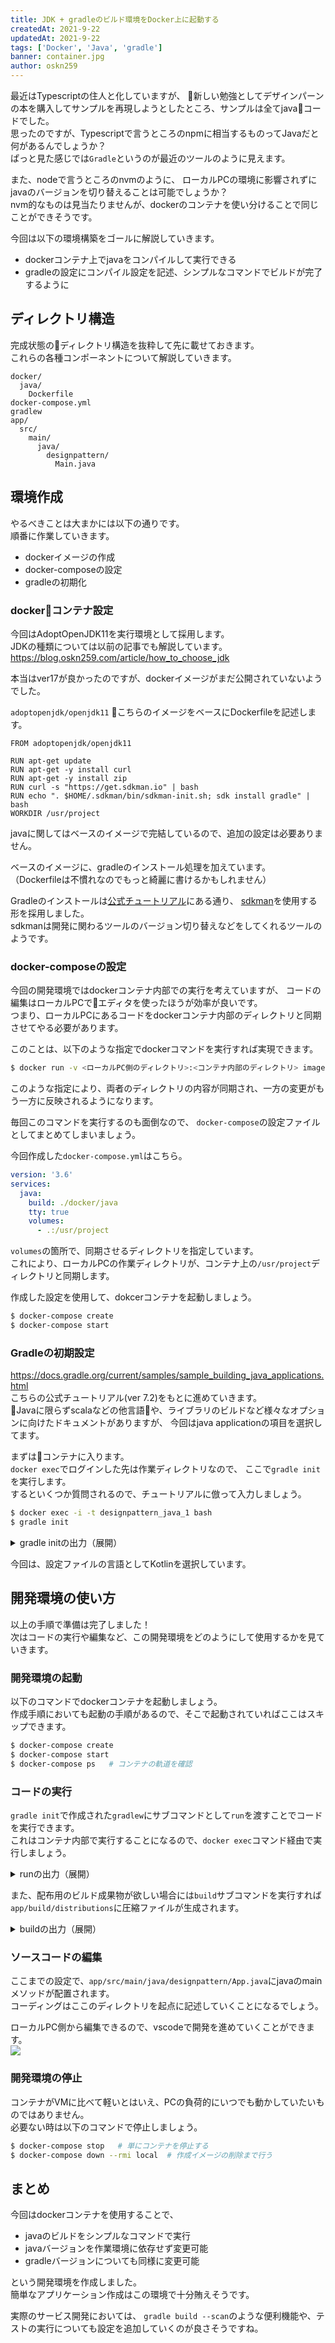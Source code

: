 ```yaml
---
title: JDK + gradleのビルド環境をDocker上に起動する
createdAt: 2021-9-22
updatedAt: 2021-9-22
tags: ['Docker', 'Java', 'gradle']
banner: container.jpg
author: oskn259
---
```


最近はTypescriptの住人と化していますが、
新しい勉強としてデザインパーンの本を購入してサンプルを再現しようとしたところ、サンプルは全てjavaコードでした。  
思ったのですが、Typescriptで言うところのnpmに相当するものってJavaだと何があるんでしょうか？  
ぱっと見た感じでは`Gradle`というのが最近のツールのように見えます。  

また、nodeで言うところのnvmのように、
ローカルPCの環境に影響されずにjavaのバージョンを切り替えることは可能でしょうか？  
nvm的なものは見当たりませんが、dockerのコンテナを使い分けることで同じことができそうです。  

今回は以下の環境構築をゴールに解説していきます。  

* dockerコンテナ上でjavaをコンパイルして実行できる
* gradleの設定にコンパイル設定を記述、シンプルなコマンドでビルドが完了するように



## ディレクトリ構造
完成状態のディレクトリ構造を抜粋して先に載せておきます。  
これらの各種コンポーネントについて解説していきます。  

```
docker/
  java/
    Dockerfile
docker-compose.yml
gradlew
app/
  src/
    main/
      java/
        designpattern/
          Main.java
```



## 環境作成
やるべきことは大まかには以下の通りです。  
順番に作業していきます。  

* dockerイメージの作成
* docker-composeの設定
* gradleの初期化



### dockerコンテナ設定
今回はAdoptOpenJDK11を実行環境として採用します。  
JDKの種類については以前の記事でも解説しています。  
https://blog.oskn259.com/article/how_to_choose_jdk

本当はver17が良かったのですが、dockerイメージがまだ公開されていないようでした。  

`adoptopenjdk/openjdk11` こちらのイメージをベースにDockerfileを記述します。  

```Dockerfile:Dockerfile
FROM adoptopenjdk/openjdk11

RUN apt-get update
RUN apt-get -y install curl
RUN apt-get -y install zip
RUN curl -s "https://get.sdkman.io" | bash
RUN echo ". $HOME/.sdkman/bin/sdkman-init.sh; sdk install gradle" | bash
WORKDIR /usr/project
```

javaに関してはベースのイメージで完結しているので、追加の設定は必要ありません。  

ベースのイメージに、gradleのインストール処理を加えています。  
（Dockerfileは不慣れなのでもっと綺麗に書けるかもしれません）  

Gradleのインストールは[公式チュートリアル](https://gradle.org/install/)にある通り、
[sdkman](https://sdkman.io/)を使用する形を採用しました。  
sdkmanは開発に関わるツールのバージョン切り替えなどをしてくれるツールのようです。  



### docker-composeの設定
今回の開発環境ではdockerコンテナ内部での実行を考えていますが、
コードの編集はローカルPCでエディタを使ったほうが効率が良いです。  
つまり、ローカルPCにあるコードをdockerコンテナ内部のディレクトリと同期させてやる必要があります。  

このことは、以下のような指定でdockerコマンドを実行すれば実現できます。  

```bash
$ docker run -v <ローカルPC側のディレクトリ>:<コンテナ内部のディレクトリ> image-name /bin/bash
```

このような指定により、両者のディレクトリの内容が同期され、一方の変更がもう一方に反映されるようになります。  

毎回このコマンドを実行するのも面倒なので、
`docker-compose`の設定ファイルとしてまとめてしまいましょう。  

今回作成した`docker-compose.yml`はこちら。  

```yaml:docker-compose.yml
version: '3.6'
services:
  java:
    build: ./docker/java
    tty: true
    volumes:
      - .:/usr/project
```

`volumes`の箇所で、同期させるディレクトリを指定しています。  
これにより、ローカルPCの作業ディレクトリが、コンテナ上の`/usr/project`ディレクトリと同期します。  

作成した設定を使用して、dokcerコンテナを起動しましょう。  

```bash
$ docker-compose create
$ docker-compose start
```



### Gradleの初期設定
https://docs.gradle.org/current/samples/sample_building_java_applications.html  
こちらの公式チュートリアル(ver 7.2)をもとに進めていきます。  
Javaに限らずscalaなどの他言語や、ライブラリのビルドなど様々なオプションに向けたドキュメントがありますが、
今回はjava applicationの項目を選択してます。  

まずはコンテナに入ります。  
`docker exec`でログインした先は作業ディレクトリなので、
ここで`gradle init`を実行します。  
するといくつか質問されるので、チュートリアルに倣って入力しましょう。  

```bash
$ docker exec -i -t designpattern_java_1 bash
$ gradle init
```

<details>
<summary>gradle initの出力（展開）</summary>

```
root@b4abb718cdc0:/usr/project# gradle init

Select type of project to generate:
  1: basic
  2: application
  3: library
  4: Gradle plugin
Enter selection (default: basic) [1..4] 2

Select implementation language:
  1: C++
  2: Groovy
  3: Java
  4: Kotlin
  5: Scala
  6: Swift
Enter selection (default: Java) [1..6] 3

Split functionality across multiple subprojects?:
  1: no - only one application project
  2: yes - application and library projects
Enter selection (default: no - only one application project) [1..2] 1

Select build script DSL:
  1: Groovy
  2: Kotlin
Enter selection (default: Groovy) [1..2] 2

Select test framework:
  1: JUnit 4
  2: TestNG
  3: Spock
  4: JUnit Jupiter
Enter selection (default: JUnit Jupiter) [1..4] 

Project name (default: project): designpattern
Source package (default: designpattern): 

> Task :init
Get more help with your project: https://docs.gradle.org/7.2/samples/sample_building_java_applications.html

BUILD SUCCESSFUL in 17s
```
</details>

今回は、設定ファイルの言語としてKotlinを選択しています。  



## 開発環境の使い方
以上の手順で準備は完了しました！  
次はコードの実行や編集など、この開発環境をどのようにして使用するかを見ていきます。  



### 開発環境の起動
以下のコマンドでdockerコンテナを起動しましょう。  
作成手順においても起動の手順があるので、そこで起動されていればここはスキップできます。  
```bash
$ docker-compose create
$ docker-compose start
$ docker-compose ps   # コンテナの軌道を確認
```



### コードの実行
`gradle init`で作成された`gradlew`にサブコマンドとして`run`を渡すことでコードを実行できます。  
これはコンテナ内部で実行することになるので、`docker exec`コマンド経由で実行しましょう。  

<details>
<summary>runの出力（展開）</summary>

初期状態では単に`Hello World!`と表示するコードが生成されますが、正しく動いていることが確認できます。  

```
oskn259@localpc$ docker exec -i -t designpattern_java_1 ./gradlew run 
Downloading https://services.gradle.org/distributions/gradle-7.2-bin.zip
..........10%...........20%...........30%...........40%...........50%...........60%...........70%...........80%...........90%...........100%

> Task :app:run
Hello World!

BUILD SUCCESSFUL in 1m 22s
2 actionable tasks: 2 executed
```
</details>

また、配布用のビルド成果物が欲しい場合には`build`サブコマンドを実行すれば
`app/build/distributions`に圧縮ファイルが生成されます。  

<details>
<summary>buildの出力（展開）</summary>

```
oskn259@localpc$ docker exec -i -t designpattern_java_1 ./gradlew build

BUILD SUCCESSFUL in 14s
7 actionable tasks: 6 executed, 1 up-to-date


oskn259@localpc$ ls app/build/distributions 
app.tar app.zip
```
</details>



### ソースコードの編集
ここまでの設定で、`app/src/main/java/designpattern/App.java`にjavaのmainメソッドが配置されます。  
コーディングはここのディレクトリを起点に記述していくことになるでしょう。  

ローカルPC側から編集できるので、vscodeで開発を進めていくことができます。  
<img src="/article/docker_container_gradle/vscode_edit.png">  



### 開発環境の停止
コンテナがVMに比べて軽いとはいえ、PCの負荷的にいつでも動かしていたいものではありません。  
必要ない時は以下のコマンドで停止しましょう。  

```bash
$ docker-compose stop   # 単にコンテナを停止する
$ docker-compose down --rmi local  # 作成イメージの削除まで行う
```



## まとめ
今回はdockerコンテナを使用することで、

* javaのビルドをシンプルなコマンドで実行
* javaバージョンを作業環境に依存せず変更可能
* gradleバージョンについても同様に変更可能

という開発環境を作成しました。  
簡単なアプリケーション作成はこの環境で十分賄えそうです。  

実際のサービス開発においては、
`gradle build --scan`のような便利機能や、テストの実行についても設定を追加していくのが良さそうですね。  
